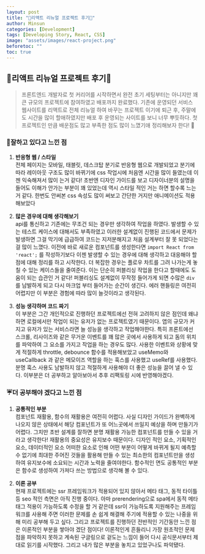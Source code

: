 ```yaml
---
layout: post
title: "🥓리액트 리뉴얼 프로젝트 후기🥓"
author: Minsun
categories: [Development]
tags: [Developing Story, React, CSS]
image: "assets/images/react-project.png"
beforetoc: ""
toc: true
---
```


## 🥓리액트 리뉴얼 프로젝트 후기🥓

> 프론트엔드 개발자로 첫 커리어를 시작하면서 완전 초기 세팅부터는 아니지만 꽤 큰 규모의 프로젝트에 참여하였고 배포까지 완료했다. 기존에 운영되던 서비스 웹사이트를 리액트로 전체 리뉴얼 하여 바꾸는 프로젝트 이기에 퇴근 후, 주말에도 시간을 많이 할애하였지만 배포 후 운영되는 사이트를 보니 너무 뿌듯하다. 첫 프로젝트인 만큼 배운점도 많고 부족한 점도 많이 느꼈기애 정리해보자 한다! 💪

### 🌟잘하고 있다고 느낀 점

1. **반응형 웹 / 스타일**<br />
   전체 페이지는 모바일, 태블릿, 데스크탑 분기로 반응형 웹으로 개발되었고 분기에 따라 레이아웃 구조도 많이 바뀌기에 css 작업시에 처음엔 시간을 많이 들였는데 이젠 익숙해져서 많이 는거 같다! 초반엔 디자인 가이드를 보고 디자이너분의 설명을 들어도 이해가 안가는 부분이 꽤 있었는데 역시 스타일 적인 거는 하면 할수록 느는거 같다. 한번도 안써본 css 속성도 많이 써보고 간단한 거지만 애니메이션도 적용해보았다

2. **많은 경우에 대해 생각해보기**<br />
   api를 통신하고 기존에는 무조건 되는 경우만 생각하여 작업을 하였다. 발생할 수 있는 테스트 케이스에 대해서도 부족하였고 이러한 설계없이 진행된 코드에서 문제가 발생하면 그걸 막기에 급급하여 코드는 지저분해지고 처음 설계부터 잘 못 되었다는걸 많이 느꼈다. 이전에 바로 새로운 컴포넌트를 생성한다면 `import React from 'react';` 를 작성하기보다 이젠 발생할 수 있는 경우에 대해 생각하고 대응해야 할 점에 대해 정리를 하고 시작한다. 더 복잡한 경우는 플로우 차트를 그려 나가는게 놓칠 수 있는 케이스들을 줄여준다. 이는 단순히 퍼블리싱 작업을 한다고 할때에도 도움이 되는 습관인 거 같다! 퍼블리싱도 설계없이 무작정 들어가게 되면 수많은 `div` 를 남발하게 되고 다시 마크업 부터 들어가는 순간이 생긴다. 에러 핸들링은 여전히 어렵지만 이 부분은 경험에 따라 많이 늘것이라고 생각된다.

3. **성능 생각하며 코드 짜기**<br />
   이 부분은 그간 개인적으로 진행하던 프로젝트에선 전혀 고려하지 않은 점인데 왜냐하면 로컬에서만 작업이 되는 유저가 없는 프로젝트였기 때문이다. 앱의 규모가 커지고 유저가 있는 서비스라면 늘 성능을 생각하고 작업해야한다. 특히 프론트에선 스크롤, 리사이즈와 같은 무거운 이벤트를 꽤 많은 곳에서 사용하게 되고 돔의 위치를 파악하여 그 요소를 가지고 작업을 하는 경우도 많다. 사용한 이벤트와 상황에 맞게 적절하게 throttle, debounce 함수를 적용해보았고 useMemo와 useCallback 과 같은 메모이즈 역할을 하는 훅스를 사용했고 useRef를 사용했다. 분명 훅스 사용도 남발하지 않고 적절하게 사용해야 더 좋은 성능을 끌어 낼 수 있다. 이부분은 더 공부하고 알아보아서 추후 리팩토링 시에 반영해야겠다.

### ☔더 공부해야 겠다고 느낀 점

1. **공통적인 부분**<br />
   컴포넌트 재활용, 함수의 재활용은 여전히 어렵다. 사실 디자인 가이드가 완벽하게 나오지 않은 상태에서 해당 컴포넌트가 또 어느곳에서 쓰일지 예상을 하며 만들기가 어렵다. 그치만 초반 설계를 잘하면 분명 재활용 가능한 컴포넌트를 만들 수 있을 거라고 생각한다! 재활용의 중요성은 유지보수 때문이다. 디자인 적인 요소, 기획적인 요소, 데이터적인 요소 어떠한 요소로 인해 어떤 부분이 어떻게 바뀌게 될지 예측할 수 없기에 최대한 주어진 것들을 활용해 만들 수 있는 최소한의 컴포넌트만을 생성하여 유지보수에 소요되는 시간과 노력을 줄여야한다. 함수적인 면도 공통적인 부분은 함수로 생성하여 가져다 쓰는 방법으로 생각해 볼 수 있다.

2. **이론 공부**<br />
   현재 프로젝트에는 ssr 프레임워크가 적용되어 있지 않아서 메타 태그, 동적 타이틀 등 seo 적인 측면은 아직 진행 중이다. 아마 prerendering으로 spa에서 동적 메타태그 적용이 가능하도록 수정을 할 거 같은데 ssr이 가능하도록 지원해주는 프레임워크를 사용해 주면 이러한 문제를 손 쉽게 해결해 주기에 적용할 수 있는 나중을 위해 미리 공부해 두고 싶다. 그리고 프로젝트를 진행하던 전반적인 기간동안 느낀 점은 이론적인 부분을 쌓아야 겠단 점이다! 이론적인게 흔들리니 가장 원초적인 문제점을 파악하지 못하고 계속된 구글링으로 겉도는 느낌이 들어 다시 공식문서부터 제대로 읽기를 시작했다. 그리고 내가 많은 부분을 놓치고 있었구나도 파악됐다.
